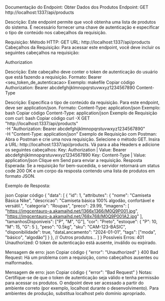 Documentação do Endpoint: Obter Dados dos Produtos
Endpoint:
GET http://localhost:1337/api/products

Descrição:
Este endpoint permite que você obtenha uma lista de produtos do sistema. É necessário fornecer uma chave de autenticação e especificar o tipo de conteúdo nos cabeçalhos da requisição.

Requisição:
Método HTTP: GET
URL: http://localhost:1337/api/products
Cabeçalhos da Requisição:
Para acessar este endpoint, você deve incluir os seguintes cabeçalhos na requisição:

Authorization

Descrição: Este cabeçalho deve conter o token de autenticação do usuário que está fazendo a requisição.
Formato: Bearer <seu_token_de_autenticacao>
Exemplo:
makefile
Copiar código
Authorization: Bearer abcdefghijklmnopqrstuvwxyz1234567890
Content-Type

Descrição: Especifica o tipo de conteúdo da requisição. Para este endpoint, deve ser application/json.
Formato: Content-Type: application/json
Exemplo:
bash
Copiar código
Content-Type: application/json
Exemplo de Requisição com curl:
bash
Copiar código
curl -X GET "http://localhost:1337/api/products" \
-H "Authorization: Bearer abcdefghijklmnopqrstuvwxyz1234567890" \
-H "Content-Type: application/json"
Exemplo de Requisição com Postman:
Abra o Postman e crie uma nova requisição.
Selecione o método GET.
Insira a URL: http://localhost:1337/api/products.
Vá para a aba Headers e adicione os seguintes cabeçalhos:
Key: Authorization | Value: Bearer abcdefghijklmnopqrstuvwxyz1234567890
Key: Content-Type | Value: application/json
Clique em Send para enviar a requisição.
Resposta Esperada:
Se a requisição for bem-sucedida, o servidor retornará um status code 200 OK e um corpo da resposta contendo uma lista de produtos em formato JSON.

Exemplo de Resposta:

json
Copiar código
{
  "data": [
    {
      "id": 1,
      "attributes": {
        "nome": "Camiseta Básica Nike",
        "descricao": "Camiseta básica 100% algodão, confortável e versátil.",
        "categoria": "Roupas",
        "preco": 29.99,
        "imagens": [
          "https://imgcentauro-a.akamaihd.net/1366x1366/M0Q9P001.jpg",
          "https://imgcentauro-a.akamaihd.net/768x768/M0Q9P001A2.jpg"
        ],
        "tamanhosDisponiveis": ["P", "M", "G"],
        "cor": "Preto",
        "estoque": {
          "P": 10,
          "M": 15,
          "G": 5
        },
        "peso": "0.5kg",
        "sku": "CAM-123-BASIC",
        "disponibilidade": true,
        "dataLancamento": "2024-01-01",
        "tags": ["moda", "básico", "algodão"]
      }
    },
    // Outros produtos...
  ]
}
Possíveis Erros:
401 Unauthorized: O token de autenticação está ausente, inválido ou expirado.

Mensagem de erro:
json
Copiar código
{
  "error": "Unauthorized"
}
400 Bad Request: Há um problema com a requisição, como cabeçalhos ausentes ou malformados.

Mensagem de erro:
json
Copiar código
{
  "error": "Bad Request"
}
Notas:
Certifique-se de que o token de autenticação seja válido e tenha permissão para acessar os produtos.
O endpoint deve ser acessado a partir do ambiente correto (por exemplo, localhost durante o desenvolvimento). Para ambientes de produção, substitua localhost pelo domínio apropriado.
